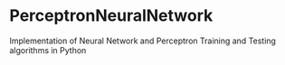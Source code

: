 # PerceptronNeuralNetwork
Implementation of Neural Network and Perceptron Training and Testing algorithms in Python
